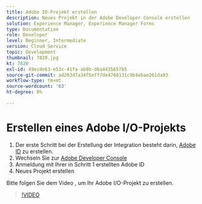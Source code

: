```yaml
---
title: Adobe IO-Projekt erstellen
description: Neues Projekt in der Adobe Developer Console erstellen
solution: Experience Manager, Experience Manager Forms
type: Documentation
role: Developer
level: Beginner, Intermediate
version: Cloud Service
topic: Development
thumbnail: 7820.jpg
kt: 7820
exl-id: 49ecde63-e53c-41fa-ab9b-d6a4435657b5
source-git-commit: ad203d7a34f5eff7de4768131c9b4ebae261da93
workflow-type: tm+mt
source-wordcount: '63'
ht-degree: 0%

---
```


# Erstellen eines Adobe I/O-Projekts

1. Der erste Schritt bei der Erstellung der Integration besteht darin, [Adobe ID](https://account.adobe.com/) zu erstellen.
1. Wechseln Sie zur [Adobe Developer Console](https://console.adobe.io/home)
1. Anmeldung mit Ihrer in Schritt 1 erstellten Adobe ID
1. Neues Projekt erstellen

Bitte folgen Sie dem Video , um Ihr Adobe I/O-Projekt zu erstellen.

>[!VIDEO](https://video.tv.adobe.com/v/333220/?quality=9&learn=on)
